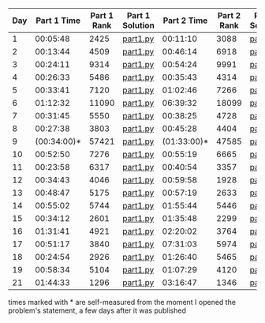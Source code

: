 | Day | Part 1 Time | Part 1 Rank | Part 1 Solution                                                                                 | Part 2 Time | Part 2 Rank | Part 2 Solution                                                                                 |
|-----|-------------|-------------|--------------------------------------------------------------------------------------------------|-------------|-------------|--------------------------------------------------------------------------------------------------|
|  1  |  00:05:48   |  2425       | [part1.py](https://github.com/tcrivat/advent-of-code-2024/blob/main/day1/part1.py)             |  00:11:10   |  3088       | [part2.py](https://github.com/tcrivat/advent-of-code-2024/blob/main/day1/part2.py)             |
|  2  |  00:13:44   |  4509       | [part1.py](https://github.com/tcrivat/advent-of-code-2024/blob/main/day2/part1.py)             |  00:46:14   |  6918       | [part2.py](https://github.com/tcrivat/advent-of-code-2024/blob/main/day2/part2.py)             |
|  3  |  00:24:11   |  9314       | [part1.py](https://github.com/tcrivat/advent-of-code-2024/blob/main/day3/part1.py)             |  00:54:24   |  9991       | [part2.py](https://github.com/tcrivat/advent-of-code-2024/blob/main/day3/part2.py)             |
|  4  |  00:26:33   |  5486       | [part1.py](https://github.com/tcrivat/advent-of-code-2024/blob/main/day4/part1.py)             |  00:35:43   |  4314       | [part2.py](https://github.com/tcrivat/advent-of-code-2024/blob/main/day4/part2.py)             |
|  5  |  00:33:41   |  7120       | [part1.py](https://github.com/tcrivat/advent-of-code-2024/blob/main/day5/part1.py)             |  01:02:46   |  7266       | [part2.py](https://github.com/tcrivat/advent-of-code-2024/blob/main/day5/part2.py)             |
|  6  |  01:12:32   | 11090       | [part1.py](https://github.com/tcrivat/advent-of-code-2024/blob/main/day6/part1.py)             |  06:39:32   | 18099       | [part2.py](https://github.com/tcrivat/advent-of-code-2024/blob/main/day6/part2.py)             |
|  7  |  00:31:45   |  5550       | [part1.py](https://github.com/tcrivat/advent-of-code-2024/blob/main/day7/part1.py)             |  00:38:25   |  4728       | [part2.py](https://github.com/tcrivat/advent-of-code-2024/blob/main/day7/part2.py)             |
|  8  |  00:27:38   |  3803       | [part1.py](https://github.com/tcrivat/advent-of-code-2024/blob/main/day8/part1.py)             |  00:45:28   |  4404       | [part2.py](https://github.com/tcrivat/advent-of-code-2024/blob/main/day8/part2.py)             |
|  9  | (00:34:00)* | 57421       | [part1.py](https://github.com/tcrivat/advent-of-code-2024/blob/main/day9/part1.py)             | (01:33:00)* | 47585       | [part2.py](https://github.com/tcrivat/advent-of-code-2024/blob/main/day9/part2.py)             |
| 10  |  00:52:50   |  7276       | [part1.py](https://github.com/tcrivat/advent-of-code-2024/blob/main/day10/part1.py)            |  00:55:19   |  6665       | [part2.py](https://github.com/tcrivat/advent-of-code-2024/blob/main/day10/part2.py)            |
| 11  |  00:23:58   |  6317       | [part1.py](https://github.com/tcrivat/advent-of-code-2024/blob/main/day11/part1.py)            |  00:40:54   |  3357       | [part2.py](https://github.com/tcrivat/advent-of-code-2024/blob/main/day11/part2.py)            |
| 12  |  00:34:43   |  4046       | [part1.py](https://github.com/tcrivat/advent-of-code-2024/blob/main/day12/part1.py)            |  00:59:58   |  1928       | [part2.py](https://github.com/tcrivat/advent-of-code-2024/blob/main/day12/part2.py)            |
| 13  |  00:48:47   |  5175       | [part1.py](https://github.com/tcrivat/advent-of-code-2024/blob/main/day13/part1.py)            |  00:57:19   |  2633       | [part2.py](https://github.com/tcrivat/advent-of-code-2024/blob/main/day13/part2.py)            |
| 14  |  00:55:02   |  5744       | [part1.py](https://github.com/tcrivat/advent-of-code-2024/blob/main/day14/part1.py)            |  01:55:44   |  5446       | [part2.py](https://github.com/tcrivat/advent-of-code-2024/blob/main/day14/part2.py)            |
| 15  |  00:34:12   |  2601       | [part1.py](https://github.com/tcrivat/advent-of-code-2024/blob/main/day15/part1.py)            |  01:35:48   |  2299       | [part2.py](https://github.com/tcrivat/advent-of-code-2024/blob/main/day15/part2.py)            |
| 16  |  01:31:41   |  4921       | [part1.py](https://github.com/tcrivat/advent-of-code-2024/blob/main/day16/part1.py)            |  02:20:02   |  3764       | [part2.py](https://github.com/tcrivat/advent-of-code-2024/blob/main/day16/part2.py)            |
| 17  |  00:51:17   |  3840       | [part1.py](https://github.com/tcrivat/advent-of-code-2024/blob/main/day17/part1.py)            |  07:31:03   |  5974       | [part2.py](https://github.com/tcrivat/advent-of-code-2024/blob/main/day17/part2.py)            |
| 18  |  00:24:54   |  2926       | [part1.py](https://github.com/tcrivat/advent-of-code-2024/blob/main/day18/part1.py)            |  01:26:40   |  5465       | [part2.py](https://github.com/tcrivat/advent-of-code-2024/blob/main/day18/part2.py)            |
| 19  |  00:58:34   |  5104       | [part1.py](https://github.com/tcrivat/advent-of-code-2024/blob/main/day19/part1.py)            |  01:07:29   |  4120       | [part2.py](https://github.com/tcrivat/advent-of-code-2024/blob/main/day19/part2.py)            |
| 21  |  01:44:33   |  1296       | [part1.py](https://github.com/tcrivat/advent-of-code-2024/blob/main/day21/part1.py)            |  03:16:47   |  1346       | [part2.py](https://github.com/tcrivat/advent-of-code-2024/blob/main/day21/part2.py)            |

times marked with * are self-measured from the moment I opened the problem's statement, a few days after it was published
